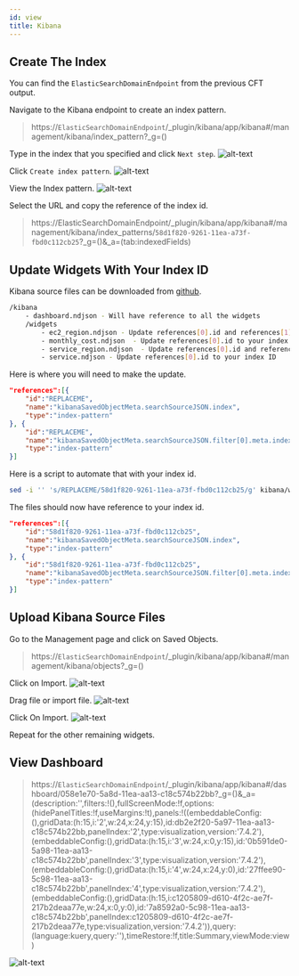 ```yaml
---
id: view
title: Kibana
---
```


## Create The Index

You can find the `ElasticSearchDomainEndpoint` from the previous CFT output.

Navigate to the Kibana endpoint to create an index pattern.
> https://`ElasticSearchDomainEndpoint`/_plugin/kibana/app/kibana#/management/kibana/index_pattern?_g=()

Type in the index that you specified and click `Next step`.
![alt-text](/automated-cloud-advisor/img/kibana/index/01-index.png)

Click `Create index pattern`.
![alt-text](/automated-cloud-advisor/img/kibana/index/02-index.png)

View the Index pattern.
![alt-text](/automated-cloud-advisor/img/kibana/index/03-index.png)

Select the URL and copy the reference of the index id.

> https://ElasticSearchDomainEndpoint/_plugin/kibana/app/kibana#/management/kibana/index_patterns/`58d1f820-9261-11ea-a73f-fbd0c112cb25`?_g=()&_a=(tab:indexedFields)

## Update Widgets With Your Index ID

Kibana source files can be downloaded from [github](https://github.com/disneystreaming/automated-cloud-advisor/tree/master/kibana).

```bash
/kibana
    - dashboard.ndjson - Will have reference to all the widgets
    /widgets
        - ec2_region.ndjson - Update references[0].id and references[1].id to your index ID
        - monthly_cost.ndjson  - Update references[0].id to your index ID
        - service_region.ndjson  - Update references[0].id and references[1].id to your index ID
        - service.ndjson - Update references[0].id to your index ID
```

Here is where you will need to make the update.

```json
"references":[{
    "id":"REPLACEME",
    "name":"kibanaSavedObjectMeta.searchSourceJSON.index",
    "type":"index-pattern"
}, {
    "id":"REPLACEME",
    "name":"kibanaSavedObjectMeta.searchSourceJSON.filter[0].meta.index",
    "type":"index-pattern"
}]
```

Here is a script to automate that with your index id.

```bash
sed -i '' 's/REPLACEME/58d1f820-9261-11ea-a73f-fbd0c112cb25/g' kibana/widgets/*
```

The files should now have reference to your index id.

```json
"references":[{
    "id":"58d1f820-9261-11ea-a73f-fbd0c112cb25",
    "name":"kibanaSavedObjectMeta.searchSourceJSON.index",
    "type":"index-pattern"
}, {
    "id":"58d1f820-9261-11ea-a73f-fbd0c112cb25",
    "name":"kibanaSavedObjectMeta.searchSourceJSON.filter[0].meta.index",
    "type":"index-pattern"
}]
```


## Upload Kibana Source Files

Go to the Management page and click on Saved Objects.
> https://`ElasticSearchDomainEndpoint`/_plugin/kibana/app/kibana#/management/kibana/objects?_g=()

Click on Import.
![alt-text](/automated-cloud-advisor/img/kibana/import/01-import.png)

Drag file or import file.
![alt-text](/automated-cloud-advisor/img/kibana/import/02-import.png)

Click On Import.
![alt-text](/automated-cloud-advisor/img/kibana/import/03-import.png)

Repeat for the other remaining widgets.

## View Dashboard

> https://`ElasticSearchDomainEndpoint`/_plugin/kibana/app/kibana#/dashboard/058e1e70-5a8d-11ea-aa13-c18c574b22bb?_g=()&_a=(description:'',filters:!(),fullScreenMode:!f,options:(hidePanelTitles:!f,useMargins:!t),panels:!((embeddableConfig:(),gridData:(h:15,i:'2',w:24,x:24,y:15),id:db2e2f20-5a97-11ea-aa13-c18c574b22bb,panelIndex:'2',type:visualization,version:'7.4.2'),(embeddableConfig:(),gridData:(h:15,i:'3',w:24,x:0,y:15),id:'0b591de0-5a98-11ea-aa13-c18c574b22bb',panelIndex:'3',type:visualization,version:'7.4.2'),(embeddableConfig:(),gridData:(h:15,i:'4',w:24,x:24,y:0),id:'27ffee90-5c98-11ea-aa13-c18c574b22bb',panelIndex:'4',type:visualization,version:'7.4.2'),(embeddableConfig:(),gridData:(h:15,i:c1205809-d610-4f2c-ae7f-217b2deaa77e,w:24,x:0,y:0),id:'7a8592a0-5c98-11ea-aa13-c18c574b22bb',panelIndex:c1205809-d610-4f2c-ae7f-217b2deaa77e,type:visualization,version:'7.4.2')),query:(language:kuery,query:''),timeRestore:!f,title:Summary,viewMode:view)

![alt-text](/automated-cloud-advisor/img/kibana/dashboard/01-dashboard.png)
